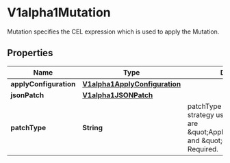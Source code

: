 

# V1alpha1Mutation

Mutation specifies the CEL expression which is used to apply the Mutation.

## Properties

| Name | Type | Description | Notes |
|------------ | ------------- | ------------- | -------------|
|**applyConfiguration** | [**V1alpha1ApplyConfiguration**](V1alpha1ApplyConfiguration.md) |  |  [optional] |
|**jsonPatch** | [**V1alpha1JSONPatch**](V1alpha1JSONPatch.md) |  |  [optional] |
|**patchType** | **String** | patchType indicates the patch strategy used. Allowed values are \&quot;ApplyConfiguration\&quot; and \&quot;JSONPatch\&quot;. Required. |  |



